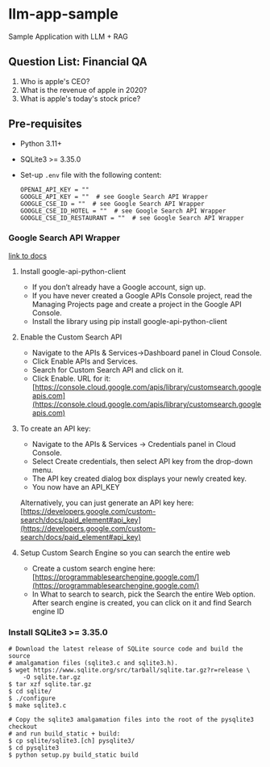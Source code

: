 # llm-app-sample

Sample Application with LLM + RAG

## Question List: Financial QA

1. Who is apple's CEO?
2. What is the revenue of apple in 2020?
3. What is apple's today's stock price?

## Pre-requisites

* Python 3.11+
* SQLite3 >= 3.35.0
* Set-up `.env` file with the following content:

    ```shell
    OPENAI_API_KEY = ""
    GOOGLE_API_KEY = ""  # see Google Search API Wrapper
    GOOGLE_CSE_ID = ""  # see Google Search API Wrapper
    GOOGLE_CSE_ID_HOTEL = ""  # see Google Search API Wrapper
    GOOGLE_CSE_ID_RESTAURANT = ""  # see Google Search API Wrapper
    ```

### Google Search API Wrapper
    
[link to docs](https://api.python.langchain.com/en/latest/utilities/langchain_community.utilities.google_search.GoogleSearchAPIWrapper.html)

1. Install google-api-python-client 
    - If you don’t already have a Google account, sign up. 
    - If you have never created a Google APIs Console project, read the Managing Projects page and create a project in the Google API Console. 
    - Install the library using pip install google-api-python-client

2. Enable the Custom Search API 
    - Navigate to the APIs & Services→Dashboard panel in Cloud Console. 
    - Click Enable APIs and Services. 
    - Search for Custom Search API and click on it. 
    - Click Enable. 
    URL for it: [https://console.cloud.google.com/apis/library/customsearch.googleapis.com](https://console.cloud.google.com/apis/library/customsearch.googleapis.com)

3. To create an API key: 
    - Navigate to the APIs & Services → Credentials panel in Cloud Console. 
    - Select Create credentials, then select API key from the drop-down menu. 
    - The API key created dialog box displays your newly created key. 
    - You now have an API_KEY

    Alternatively, you can just generate an API key here: [https://developers.google.com/custom-search/docs/paid_element#api_key](https://developers.google.com/custom-search/docs/paid_element#api_key)

4. Setup Custom Search Engine so you can search the entire web 
    - Create a custom search engine here: [https://programmablesearchengine.google.com/](https://programmablesearchengine.google.com/) 
    - In What to search to search, pick the Search the entire Web option. After search engine is created, you can click on it and find Search engine ID


### Install SQLite3 >= 3.35.0

```shell
# Download the latest release of SQLite source code and build the source
# amalgamation files (sqlite3.c and sqlite3.h).
$ wget https://www.sqlite.org/src/tarball/sqlite.tar.gz?r=release \
    -O sqlite.tar.gz
$ tar xzf sqlite.tar.gz
$ cd sqlite/
$ ./configure
$ make sqlite3.c

# Copy the sqlite3 amalgamation files into the root of the pysqlite3 checkout
# and run build_static + build:
$ cp sqlite/sqlite3.[ch] pysqlite3/
$ cd pysqlite3
$ python setup.py build_static build
```